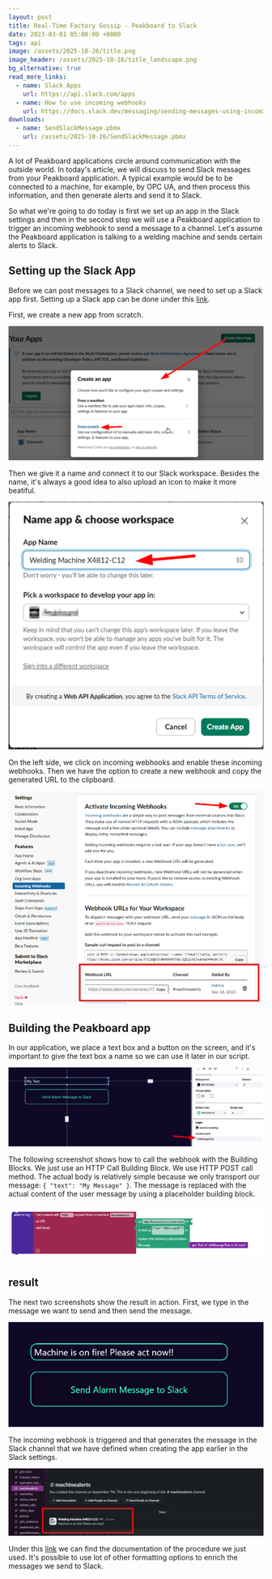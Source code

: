 ```yaml
---
layout: post
title: Real-Time Factory Gossip - Peakboard to Slack
date: 2023-03-01 05:00:00 +0000
tags: api
image: /assets/2025-10-26/title.png
image_header: /assets/2025-10-26/title_landscape.png
bg_alternative: true
read_more_links:
  - name: Slack Apps
    url: https://api.slack.com/apps
  - name: How to use incoming webhooks
    url: https://docs.slack.dev/messaging/sending-messages-using-incoming-webhooks
downloads:
  - name: SendSlackMessage.pbmx
    url: /assets/2025-10-26/SendSlackMessage.pbmx
---
```

A lot of Peakboard applications circle around communication with the outside world. In today's article, we will discuss to send Slack messages from your Peakboard application. A typical example would be to be connected to a machine, for example, by OPC UA, and then process this information, and then  generate alerts and send it to Slack. 

So what we're going to do today is first we set up an app in the Slack settings and then in the second step we will use a Peakboard application to trigger an incoming webhook to send a message to a channel. Let's assume the Peakboard application is talking to a welding machine and sends certain alerts to Slack.

## Setting up the Slack App

Before we can post messages to a Slack channel, we need to set up a Slack app first. Setting up a Slack app can be done under this [link](https://api.slack.com/apps). 

First, we create a new app from scratch. 

![image](/assets/2025-10-26/010.png)

Then we give it a name and connect it to our Slack workspace. Besides the name, it's always a good idea to also upload an icon to make it more beatiful. 

![image](/assets/2025-10-26/020.png)

On the left side, we click on incoming webhooks and enable these incoming webhooks. Then we have the option to create a new webhook and copy the generated URL to the clipboard. 

![image](/assets/2025-10-26/030.png)

## Building the Peakboard app

In our application, we place a text box and a button on the screen, and it's important to give the text box a name so we can use it later in our script. 

![image](/assets/2025-10-26/040.png)

The following screenshot shows how to call the webhook with the Building Blocks. We just use an HTTP Call Building Block. We use HTTP POST call method. The actual body is relatively simple because we only transport our message: `{ "text": "My Message" }`. The message is replaced with the actual content of the user message by using a placeholder building block. 

![image](/assets/2025-10-26/050.png)

## result

The next two screenshots show the result in action. First, we type in the message we want to send and then send the message. 

![image](/assets/2025-10-26/060.png)

The incoming webhook is triggered and that generates the message in the Slack channel that we have defined when creating the app earlier in the Slack settings. 

![image](/assets/2025-10-26/070.png)

Under this [link](https://docs.slack.dev/messaging/sending-messages-using-incoming-webhooks) we can find the documentation of the procedure we just used. It's  possible to use lot of other formatting options to enrich the messages we send to Slack. 